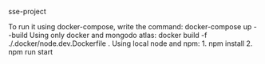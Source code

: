 sse-project


To run it using docker-compose, write the command: docker-compose up --build
Using only docker and mongodo atlas: docker build -f ./.docker/node.dev.Dockerfile .
Using local node and npm: 
    1. npm install
    2. npm run start